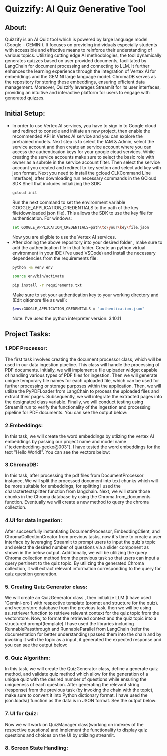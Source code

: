 # Quizzify: AI Quiz Generative Tool
## About:
Quizzify is an AI Quiz tool which is powered by large language model (Google – GEMINI). It focuses on providing individuals especially students with accessible and effective means to reinforce their understanding of various topics. Utilizing cutting edge AI methodologies, the tool dynamically generates quizzes based on user provided documents, facilitated by LangChain for document processing and connecting to LLM. It further enhances the learning experience through the integration of Vertex AI for embeddings and the GEMINI large language model. ChromaDB serves as the repository for storing these embeddings, ensuring efficient data management. Moreover, Quizzify leverages Streamlit for its user interfaces, providing an intuitive and interactive platform for users to engage with generated quizzes.
## Initial Setup:
* In order to use Vertex AI services, you have to sign in to Google cloud and redirect to console and initiate an new project, then enable the recommended API in Vertex AI service and you can explore the pretrained models. Next step is to select the IAM & Admin, select the service account and then create an service account where you can access the authentication keys for your google cloud services. While creating the service accounts make sure to select the basic role with owner as a subrole in the service account filter. Then select the service account you created and redirect to key section and select add key with json format. Next you need to install the gcloud CLI(Command Line Interface), after downloading run necessary commands in the GCloud SDK Shell that includes initializing the SDK: 
  ```sh
  gcloud init
  ```
  Run the next command to set the environment variable GOOGLE_APPLICATION_CREDENTIALS to the path of the key file(downloaded json file). This allows the SDK to use the key file for authentication.
  For windows:
  ```sh
  set GOOGLE_APPLICATION_CREDENTIALS=path\to\your\key\file.json
  ```
  Now you are eligible to use the Vertex AI services.
* After cloning the above repository into your desired folder , make sure to add the authentication file in that folder. Create an python virtual environment in your IDE (I've used VSCode) and install the necessary dependencies from the requirements file:
  ```sh
  python -m venv env
  ```
  ```sh
  source env/bin/activate
  ```
  ```sh
  pip install -r requirements.txt
  ```
  Make sure to set your authentication key to your working directory and (Edit gitignore file as well):
  ```sh
  $env:GOOGLE_APPLICATION_CREDENTIALS = "authentication.json"
  ```
  Note: I've used the python interpreter version: 3.10.11
## Project Tasks:
### 1.PDF Processor:
The first task involves creating the document processor class, which will be used in our data ingestion pipeline. This class will handle the processing of PDF documents. Initially, we will implement a file uploader widget capable of handling various types of PDF files for ingestion. Then we will generate unique temporary file names for each uploaded file, which can be used for further processing or storage purposes within the application. Then, we will utilize the PyPDFLoader from LangChain to process the uploaded files and extract their pages. Subsequently, we will integrate the extracted pages into the designated class variable. Finally, we will conduct testing using Streamlit run to verify the functionality of the ingestion and processing pipeline for PDF documents. You can see the output below:


### 2.Embeddings:
In this task, we will create the word embeddings by utlizing the vertex AI embeddings by passing our project name and model name ("textembedding-gecko@003"). I have tested the word embeddings for the text "Hello World!". You can see the vectors below:

### 3.ChromaDB:
In this task, after processing the pdf files from DocumentProcessor instance, We will split the processed document into text chunks which will be more suitable for embeddings, for splitting I used the charactertextsplitter function from langchain. Next, we will store those chunks in the Chroma database by using the Chroma.from_documents function. Eventually we will create a new method to query the chroma collection.


### 4.UI for data ingestion:
After successfully instantiating DocumentProcessor, EmbeddingClient, and ChromaCollectionCreator from previous tasks, now it's time to create a user interface by leveraging Streamlit to prompt users to input the quiz's topic and select the desired number of questions via a slider component as shown in the below output. Additionally, we will be utilizing the query Chroma collection method from the previous task so that users can input a query pertinent to the quiz topic. By utilizing the generated Chroma collection, it will extract relevant information corresponding to the query for quiz question generation.


### 5. Creating Quiz Generator class:
We will create an QuizGenerator class , then initialize LLM (I have used 'Gemini-pro') with respective template (prompt and structure for the quiz), and vectorstore database from the previous task, then we will be using as_retriever function to retrieve relevant context for the quiz topic from the vectorstore. Now, to format the retrieved context and the quiz topic into a structured prompt(template) I have used the libraries including RunnablePassthrough and RunnableParallel from LangChain (refer the documentation for better understanding) passed them into the chain and by invoking it with the topic as a input, it generated the expected response and you can see the output below:

  
### 6. Quiz Algorithm:
In this task, we will create the QuizGenerator class, define a generate quiz method, and validate quiz method which allow for the generation of a unique quiz with the desired number of questions while ensuring the uniqueness of each question. After generating the relevant string (response) from the previous task (by invoking the chain with the topic), make sure to convert it into Python dictionary format. I have used the json.loads() function as the data is in JSON format. See the output below:


### 7. UI for Quiz:
Now we will work on QuizManager class(working on indexes of the respective questions) and implement the functionality to display quiz questions and choices on the UI by utilizing streamlit. 


### 8. Screen State Handling:

